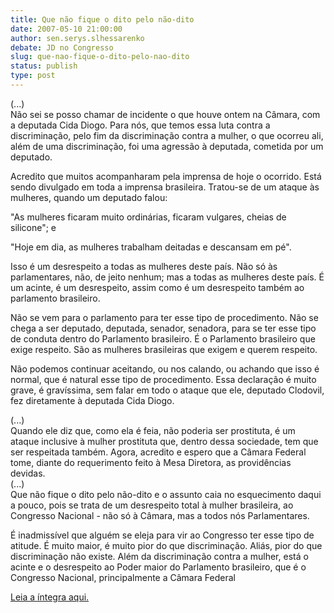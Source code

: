```yaml
---
title: Que não fique o dito pelo não-dito
date: 2007-05-10 21:00:00
author: sen.serys.slhessarenko
debate: JD no Congresso
slug: que-nao-fique-o-dito-pelo-nao-dito
status: publish 
type: post
---
```


  
(...)  
Não sei se posso chamar de incidente o que houve ontem na Câmara, com a deputada Cida Diogo. Para nós, que temos essa luta contra a discriminação, pelo fim da discriminação contra a mulher, o que ocorreu ali, além de uma discriminação, foi uma agressão à deputada, cometida por um deputado.  
  
Acredito que muitos acompanharam pela imprensa de hoje o ocorrido. Está sendo divulgado em toda a imprensa brasileira. Tratou-se de um ataque às mulheres, quando um deputado falou:   
  
"As mulheres ficaram muito ordinárias, ficaram vulgares, cheias de silicone"; e   
  
"Hoje em dia, as mulheres trabalham deitadas e descansam em pé".  
  
Isso é um desrespeito a todas as mulheres deste país. Não só às parlamentares, não, de jeito nenhum; mas a todas as mulheres deste país. É um acinte, é um desrespeito, assim como é um desrespeito também ao parlamento brasileiro.  
  
Não se vem para o parlamento para ter esse tipo de procedimento. Não se chega a ser deputado, deputada, senador, senadora, para se ter esse tipo de conduta dentro do Parlamento brasileiro. É o Parlamento brasileiro que exige respeito. São as mulheres brasileiras que exigem e querem respeito.   
  
Não podemos continuar aceitando, ou nos calando, ou achando que isso é normal, que é natural esse tipo de procedimento. Essa declaração é muito grave, é gravíssima, sem falar em todo o ataque que ele, deputado Clodovil, fez diretamente à deputada Cida Diogo.   
  
(...)  
Quando ele diz que, como ela é feia, não poderia ser prostituta, é um ataque inclusive à mulher prostituta que, dentro dessa sociedade, tem que ser respeitada também. Agora, acredito e espero que a Câmara Federal tome, diante do requerimento feito à Mesa Diretora, as providências devidas.   
(...)  
Que não fique o dito pelo não-dito e o assunto caia no esquecimento daqui a pouco, pois se trata de um desrespeito total à mulher brasileira, ao Congresso Nacional - não só à Câmara, mas a todos nós Parlamentares.  
  
É inadmissível que alguém se eleja para vir ao Congresso ter esse tipo de atitude. É muito maior, é muito pior do que discriminação. Aliás, pior do que discriminação não existe. Além da discriminação contra a mulher, está o acinte e o desrespeito ao Poder maior do Parlamento brasileiro, que é o Congresso Nacional, principalmente a Câmara Federal  
  
[Leia a íntegra aqui.](http://www.senado.gov.br/sf/atividade/Plenario/sessao/disc/listaDisc.asp?s=066.1.53.O)
